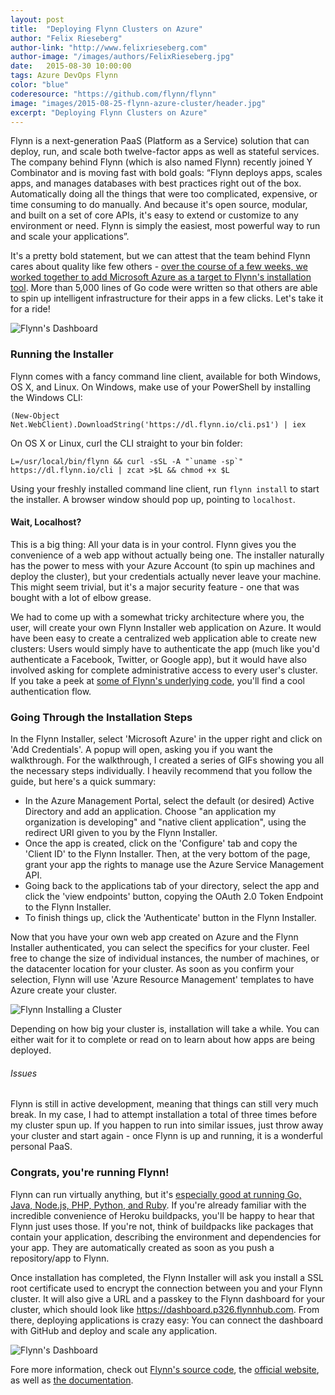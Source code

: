 ```yaml
---
layout: post
title:  "Deploying Flynn Clusters on Azure"
author: "Felix Rieseberg"
author-link: "http://www.felixrieseberg.com"
author-image: "/images/authors/FelixRieseberg.jpg"
date:   2015-08-30 10:00:00
tags: Azure DevOps Flynn
color: "blue"
coderesource: "https://github.com/flynn/flynn"
image: "images/2015-08-25-flynn-azure-cluster/header.jpg"
excerpt: "Deploying Flynn Clusters on Azure"
---
```


Flynn is a next-generation PaaS (Platform as a Service) solution that can deploy, run, and scale both twelve-factor apps as well as stateful services. The company behind Flynn (which is also named Flynn) recently joined Y Combinator and is moving fast with bold goals: “Flynn deploys apps, scales apps, and manages databases with best practices right out of the box. Automatically doing all the things that were too complicated, expensive, or time consuming to do manually. And because it's open source, modular, and built on a set of core APIs, it's easy to extend or customize to any environment or need. Flynn is simply the easiest, most powerful way to run and scale your applications”.

It's a pretty bold statement, but we can attest that the team behind Flynn cares about quality like few others - [over the course of a few weeks, we worked together to add Microsoft Azure as a target to Flynn's installation tool](https://github.com/flynn/flynn/pull/1567/files). More than 5,000 lines of Go code were written so that others are able to spin up intelligent infrastructure for their apps in a few clicks. Let's take it for a ride!

![Flynn's Dashboard]({{site.baseurl}}/images/2015-08-25-flynn-azure-cluster/flynn1.png)

### Running the Installer
Flynn comes with a fancy command line client, available for both Windows, OS X, and Linux. On Windows, make use of your PowerShell by installing the Windows CLI:

```
(New-Object Net.WebClient).DownloadString('https://dl.flynn.io/cli.ps1') | iex

```

On OS X or Linux, curl the CLI straight to your bin folder:

```
L=/usr/local/bin/flynn && curl -sSL -A "`uname -sp`" https://dl.flynn.io/cli | zcat >$L && chmod +x $L
```

Using your freshly installed command line client, run `flynn install` to start the installer. A browser window should pop up, pointing to `localhost`. 

#### Wait, Localhost?
This is a big thing: All your data is in your control. Flynn gives you the convenience of a web app without actually being one. The installer naturally has the power to mess with your Azure Account (to spin up machines and deploy the cluster), but your credentials actually never leave your machine. This might seem trivial, but it's a major security feature - one that was bought with a lot of elbow grease. 

We  had to come up with a somewhat tricky architecture where you, the user, will create your own Flynn Installer web application on Azure. It would have been easy to create a centralized web application able to create new clusters: Users would simply have to authenticate the app (much like you'd authenticate a Facebook, Twitter, or Google app), but it would have also involved asking for complete administrative access to every user's cluster. If you take a peek at [some of Flynn's underlying code](https://github.com/flynn/flynn/blob/0c6dbe812ad32475f12fc06d4e93103e51862171/installer/azure_cluster.go), you'll find a cool authentication flow. 

### Going Through the Installation Steps
In the Flynn Installer, select 'Microsoft Azure' in the upper right and click on 'Add Credentials'. A popup will open, asking you if you want the walkthrough. For the walkthrough, I created a series of GIFs showing you all the necessary steps individually. I heavily recommend that you follow the guide, but here's a quick summary:

* In the Azure Management Portal, select the default (or desired) Active Directory and add an application. Choose "an application my organization is developing" and "native client application", using the redirect URI given to you by the Flynn Installer.
* Once the app is created, click on the 'Configure' tab and copy the 'Client ID' to the Flynn Installer. Then, at the very bottom of the page, grant your app the rights to manage use the Azure Service Management API.
* Going back to the applications tab of your directory, select the app and click the 'view endpoints' button, copying the OAuth 2.0 Token Endpoint to the Flynn Installer.
* To finish things up, click the 'Authenticate' button in the Flynn Installer.

Now that you have your own web app created on Azure and the Flynn Installer authenticated, you can select the specifics for your cluster. Feel free to change the size of individual instances, the number of machines, or the datacenter location for your cluster. As soon as you confirm your selection, Flynn will use 'Azure Resource Management' templates to have Azure create your cluster.

![Flynn Installing a Cluster]({{site.baseurl}}/images/2015-08-25-flynn-azure-cluster/flynn2.png)

Depending on how big your cluster is, installation will take a while. You can either wait for it to complete or read on to learn about how apps are being deployed.

###### Issues
Flynn is still in active development, meaning that things can still very much break. In my case, I had to attempt installation a total of three times before my cluster spun up. If you happen to run into similar issues, just throw away your cluster and start again - once Flynn is up and running, it is a wonderful personal PaaS.

### Congrats, you're running Flynn!
Flynn can run virtually anything, but it's [especially good at running Go, Java, Node.js, PHP, Python, and Ruby](https://flynn.io/docs). If you're already familiar with the incredible convenience of Heroku buildpacks, you'll be happy to hear that Flynn just uses those. If you're not, think of buildpacks like packages that contain your application, describing the environment and dependencies for your app. They are automatically created as soon as you push a repository/app to Flynn.

Once installation has completed, the Flynn Installer will ask you install a SSL root certificate used to encrypt the connection between you and your Flynn cluster. It will also give a URL and a passkey to the Flynn dashboard for your cluster, which should look like https://dashboard.p326.flynnhub.com. From there, deploying applications is crazy easy: You can connect the dashboard with GitHub and deploy and scale any application.

![Flynn's Dashboard]({{site.baseurl}}/images/2015-08-25-flynn-azure-cluster/flynn3.png)

Fore more information, check out [Flynn's source code](https://github.com/flynn/flynn), the [official website](https://flynn.io), as well as [the documentation](https://flynn.io/docs).
